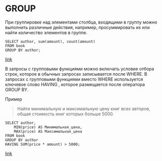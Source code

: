 # GROUP 

При группировке над элементами столбца, входящими в группу можно выполнить различные действия, например, просуммировать их или найти количество элементов в группе.

```
SELECT author, sum(amount), count(amount)
FROM book
GROUP BY author;
```

[link](https://stepik.org/lesson/297515/step/3?unit=279275)


В запросы с групповыми функциями можно включать условие отбора строк, которое в обычных запросах записывается после WHERE. В запросах с групповыми функциями вместо WHERE используется ключевое слово HAVING , которое размещается после оператора GROUP BY.

Пример

> Найти минимальную и максимальную цену книг всех авторов, общая стоимость книг которых больше 5000.

```
SELECT author,
    MIN(price) AS Минимальная_цена, 
    MAX(price) AS Максимальная_цена
FROM book
GROUP BY author
HAVING SUM(price * amount) > 5000; 
```

[link](https://stepik.org/lesson/297515/step/7?unit=279275)
